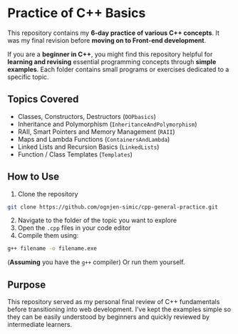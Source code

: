# Practice of C++ Basics

This repository contains my **6-day practice of various C++ concepts**. It was my final revision before **moving on to Front-end development**.

If you are a **beginner in C++**, you might find this repository helpful for **learning and revising** essential programming concepts through **simple examples**. Each folder contains small programs or exercises dedicated to a specific topic.

## Topics Covered

- Classes, Constructors, Destructors (`OOPbasics`)
- Inheritance and Polymorphism (`InheritanceAndPolymorphism`)
- RAII, Smart Pointers and Memory Management (`RAII`)
- Maps and Lambda Functions (`ContainersAndLambda`)
- Linked Lists and Recursion Basics (`LinkedLists`)
- Function / Class Templates (`Templates`)

## How to Use

1. Clone the repository
```bash
git clone https://github.com/ognjen-simic/cpp-general-practice.git
```
2. Navigate to the folder of the topic you want to explore
3. Open the `.cpp` files in your code editor
4. Compile them using:
```bash
g++ filename -o filename.exe
```
(**Assuming** you have the `g++` compiler)
Or run them yourself.

## Purpose

This repository served as my personal final review of C++ fundamentals before transitioning into web development. I’ve kept the examples simple so they can be easily understood by beginners and quickly reviewed by intermediate learners.